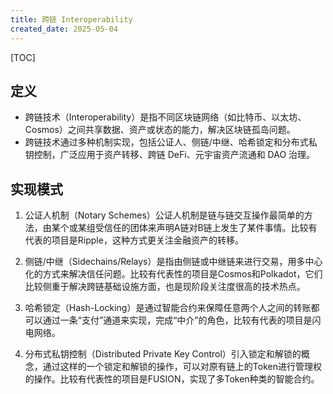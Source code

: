 ```yaml
---
title: 跨链 Interoperability
created_date: 2025-05-04
---
```


[TOC]

## 定义

- 跨链技术（Interoperability）是指不同区块链网络（如比特币、以太坊、Cosmos）之间共享数据、资产或状态的能力，解决区块链孤岛问题。
- 跨链技术通过多种机制实现，包括公证人、侧链/中继、哈希锁定和分布式私钥控制，广泛应用于资产转移、跨链 DeFi、元宇宙资产流通和 DAO 治理。

## 实现模式

1. 公证人机制（Notary Schemes）公证人机制是链与链交互操作最简单的方法，由某个或某组受信任的团体来声明A链对B链上发生了某件事情。比较有代表的项目是Ripple，这种方式更关注金融资产的转移。

2. 侧链/中继（Sidechains/Relays）是指由侧链或中继链来进行交易，用多中心化的方式来解决信任问题。比较有代表性的项目是Cosmos和Polkadot，它们比较侧重于解决跨链基础设施方面，也是现阶段关注度很高的技术热点。

3. 哈希锁定（Hash-Locking）是通过智能合约来保障任意两个人之间的转账都可以通过一条“支付”通道来实现，完成“中介”的角色，比较有代表的项目是闪电网络。

4. 分布式私钥控制（Distributed Private Key Control）引入锁定和解锁的概念，通过这样的一个锁定和解锁的操作，可以对原有链上的Token进行管理权的操作。比较有代表性的项目是FUSION，实现了多Token种类的智能合约。
